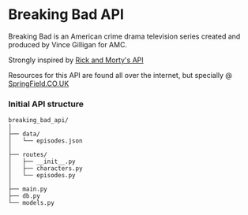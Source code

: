 # Breaking Bad API
Breaking Bad is an American crime drama television series created and produced by Vince Gilligan for AMC.

Strongly inspired by [Rick and Morty's API](https://rickandmortyapi.com/)

Resources for this API are found all over the internet, but specially @ [SpringField.CO.UK](https://springfieldspringfield.co.uk)

### Initial API structure

```shell
breaking_bad_api/
│
├── data/
│   └── episodes.json
│
├── routes/
│   ├── __init__.py
│   ├── characters.py
│   └── episodes.py
│
├── main.py
├── db.py
└── models.py
```

